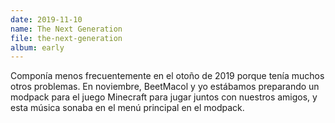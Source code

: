 ```yaml
---
date: 2019-11-10
name: The Next Generation
file: the-next-generation
album: early
---
```


Componía menos frecuentemente en el otoño de 2019 porque tenía muchos otros problemas. En noviembre, BeetMacol y yo estábamos preparando un modpack para el juego Minecraft para jugar juntos con nuestros amigos, y esta música sonaba en el menú principal en el modpack.
